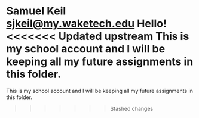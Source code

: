 Samuel Keil
sjkeil@my.waketech.edu
Hello!
<<<<<<< Updated upstream
This is my school account and I will be keeping all my future assignments in this folder.
=======
This is my school account and I will be keeping all my future assignments in this folder.
>>>>>>> Stashed changes
